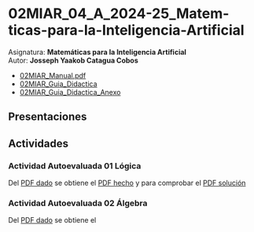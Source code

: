 # 02MIAR_04_A_2024-25_Matem-ticas-para-la-Inteligencia-Artificial
Asignatura: **Matemáticas para la Inteligencia Artificial**\
Autor: **Josseph Yaakob Catagua Cobos**
- [02MIAR_Manual.pdf](https://github.com/HikariJY/02MIAR_04_A_2024-25_Matematicas-para-la-Inteligencia-Artificial/blob/main/02MIAR_Manual.pdf)
- [02MIAR_Guia_Didactica](https://github.com/HikariJY/02MIAR_04_A_2024-25_Matematicas-para-la-Inteligencia-Artificial/blob/main/02MIAR_Guia_Didactica.pdf)
- [02MIAR_Guia_Didactica_Anexo](https://github.com/HikariJY/02MIAR_04_A_2024-25_Matematicas-para-la-Inteligencia-Artificial/blob/main/02MIAR_Guia_Didactica_Anexo.pdf)
## Presentaciones
## Actividades
### Actividad Autoevaluada 01 Lógica
Del [PDF dado](https://github.com/HikariJY/02MIAR_04_A_2024-25_Matematicas-para-la-Inteligencia-Artificial/blob/main/Actividades/AA01_actividades_logica.pdf) se obtiene el [PDF hecho](https://github.com/HikariJY/02MIAR_04_A_2024-25_Matematicas-para-la-Inteligencia-Artificial/blob/main/Actividades/AA01_actividades_logica_mio.docx) y para comprobar el [PDF solución](https://github.com/HikariJY/02MIAR_04_A_2024-25_Matematicas-para-la-Inteligencia-Artificial/blob/main/Actividades/AA01_actividades_logica_solucion.pdf)
### Actividad Autoevaluada 02 Álgebra
Del [PDF dado](https://github.com/HikariJY/02MIAR_04_A_2024-25_Matematicas-para-la-Inteligencia-Artificial/blob/main/Actividades/AA02_actividades_algebra.pdf) se obtiene el 
